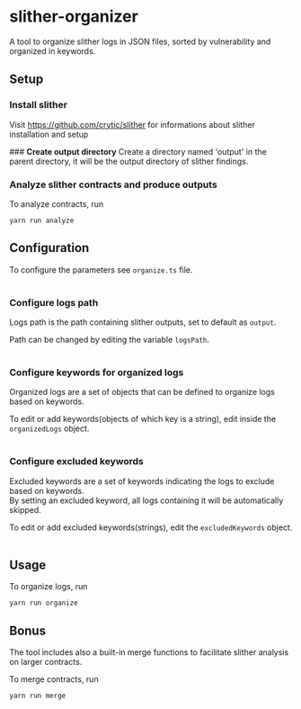 # slither-organizer
A tool to organize slither logs in JSON files, sorted by vulnerability and organized in keywords.<br/>

## **Setup**

### **Install slither**
Visit https://github.com/crytic/slither for informations about slither installation and setup


### **Create output directory**
Create a directory named 'output' in the parent directory, it will be the output directory of slither findings.

### **Analyze slither contracts and produce outputs**
To analyze contracts, run
````
yarn run analyze
````

## **Configuration**

To configure the parameters see `organize.ts` file.
<br/><br/>

### **Configure logs path**

Logs path is the path containing slither outputs, set to default as `output`.

Path can be changed by editing the variable `logsPath`.
<br/><br/>

### **Configure keywords for organized logs**

Organized logs are a set of objects that can be defined to organize logs based on keywords.

To edit or add keywords(objects of which key is a string), edit inside the `organizedLogs` object.
<br/><br/>

### **Configure excluded keywords**

Excluded keywords are a set of keywords indicating the logs to exclude based on keywords.<br/>
By setting an excluded keyword, all logs containing it will be automatically skipped.<br/>

To edit or add excluded keywords(strings), edit the `excludedKeywords` object.
<br/><br/>

## **Usage**
To organize logs, run
```
yarn run organize
``` 

## **Bonus**
The tool includes also a built-in merge functions to facilitate slither analysis on larger contracts.

To merge contracts, run
```
yarn run merge
```
